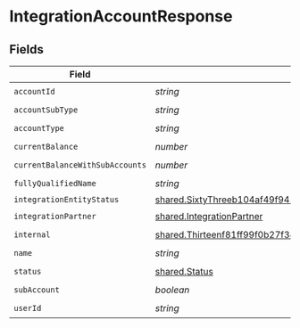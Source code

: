 # IntegrationAccountResponse


## Fields

| Field                                                                                                                                                                                     | Type                                                                                                                                                                                      | Required                                                                                                                                                                                  | Description                                                                                                                                                                               |
| ----------------------------------------------------------------------------------------------------------------------------------------------------------------------------------------- | ----------------------------------------------------------------------------------------------------------------------------------------------------------------------------------------- | ----------------------------------------------------------------------------------------------------------------------------------------------------------------------------------------- | ----------------------------------------------------------------------------------------------------------------------------------------------------------------------------------------- |
| `accountId`                                                                                                                                                                               | *string*                                                                                                                                                                                  | :heavy_check_mark:                                                                                                                                                                        | N/A                                                                                                                                                                                       |
| `accountSubType`                                                                                                                                                                          | *string*                                                                                                                                                                                  | :heavy_check_mark:                                                                                                                                                                        | N/A                                                                                                                                                                                       |
| `accountType`                                                                                                                                                                             | *string*                                                                                                                                                                                  | :heavy_check_mark:                                                                                                                                                                        | N/A                                                                                                                                                                                       |
| `currentBalance`                                                                                                                                                                          | *number*                                                                                                                                                                                  | :heavy_check_mark:                                                                                                                                                                        | N/A                                                                                                                                                                                       |
| `currentBalanceWithSubAccounts`                                                                                                                                                           | *number*                                                                                                                                                                                  | :heavy_check_mark:                                                                                                                                                                        | N/A                                                                                                                                                                                       |
| `fullyQualifiedName`                                                                                                                                                                      | *string*                                                                                                                                                                                  | :heavy_check_mark:                                                                                                                                                                        | N/A                                                                                                                                                                                       |
| `integrationEntityStatus`                                                                                                                                                                 | [shared.SixtyThreeb104af49f941a112cbf8987ad15398351abae11639690db561784bb86bb07e](../../../sdk/models/shared/sixtythreeb104af49f941a112cbf8987ad15398351abae11639690db561784bb86bb07e.md) | :heavy_minus_sign:                                                                                                                                                                        | N/A                                                                                                                                                                                       |
| `integrationPartner`                                                                                                                                                                      | [shared.IntegrationPartner](../../../sdk/models/shared/integrationpartner.md)                                                                                                             | :heavy_check_mark:                                                                                                                                                                        | N/A                                                                                                                                                                                       |
| `internal`                                                                                                                                                                                | [shared.Thirteenf81ff99f0b27f3425dded9d307db61524bb8425c7a5c38c5dc6da2c8bb52a4](../../../sdk/models/shared/thirteenf81ff99f0b27f3425dded9d307db61524bb8425c7a5c38c5dc6da2c8bb52a4.md)     | :heavy_check_mark:                                                                                                                                                                        | N/A                                                                                                                                                                                       |
| `name`                                                                                                                                                                                    | *string*                                                                                                                                                                                  | :heavy_check_mark:                                                                                                                                                                        | N/A                                                                                                                                                                                       |
| `status`                                                                                                                                                                                  | [shared.Status](../../../sdk/models/shared/status.md)                                                                                                                                     | :heavy_check_mark:                                                                                                                                                                        | N/A                                                                                                                                                                                       |
| `subAccount`                                                                                                                                                                              | *boolean*                                                                                                                                                                                 | :heavy_check_mark:                                                                                                                                                                        | N/A                                                                                                                                                                                       |
| `userId`                                                                                                                                                                                  | *string*                                                                                                                                                                                  | :heavy_check_mark:                                                                                                                                                                        | N/A                                                                                                                                                                                       |
